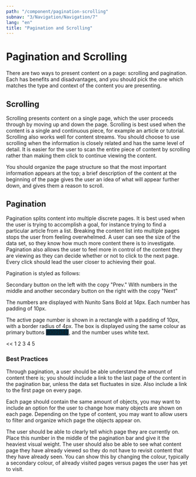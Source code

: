```yaml
---
path: "/component/pagination-scrolling"
subnav: "3/Navigation/Navigation/7"
lang: "en"
title: "Pagination and Scrolling"
---
```


# Pagination and Scrolling

There are two ways to present content on a page: scrolling and pagination. Each has benefits and disadvantages, and you should pick the one which matches the type and context of the content you are presenting.

## Scrolling

Scrolling presents content on a single page, which the user proceeds through by moving up and down the page. Scrolling is best used when the content is a single and continuous piece, for example an article or tutorial. Scrolling also works well for content streams. You should choose to use scrolling when the information is closely related and has the same level of detail. It is easier for the user to scan the entire piece of content by scrolling rather than making them click to continue viewing the content.

You should organize the page structure so that the most important information appears at the top; a brief description of the content at the beginning of the page gives the user an idea of what will appear further down, and gives them a reason to scroll.

## Pagination

Pagination splits content into multiple discrete pages. It is best used when the user is trying to accomplish a goal, for instance trying to find a particular article from a list. Breaking the content list into multiple pages stops the user from feeling overwhelmed. A user can see the size of the data set, so they know how much more content there is to investigate. Pagination also allows the user to feel more in control of the content they are viewing as they can decide whether or not to click to the next page. Every click should lead the user closer to achieving their goal.

Pagination is styled as follows:

Secondary button on the left with the copy "Prev." With numbers in the middle and another secondary button on the right with the copy "Next"

The numbers are displayed with Nunito Sans Bold at 14px. Each number has padding of 10px.

The active page number is shown in a rectangle with a padding of 10px, with a border radius of 4px. The box is displayed using the same colour as primary buttons <badge style="background-color: #002D42">#002D42</badge>, and the number uses white text.

<pagination aria-label="Page navigation example">
    <paginationitem>
        <paginationlink previous="true" href="#">
        <<
        </paginationlink>
    </paginationitem>
    <paginationitem>
        <paginationlink href="#">
        1
        </paginationlink>
    </paginationitem>
    <paginationitem>
        <paginationlink href="#">
        2
        </paginationlink>
    </paginationitem>
    <paginationitem>
        <paginationlink href="#">
        3
        </paginationlink>
    </paginationitem>
    <paginationitem>
        <paginationlink href="#">
        4
        </paginationlink>
    </paginationitem>
    <paginationitem>
        <paginationlink href="#">
        5
        </paginationlink>
    </paginationitem>
    <paginationitem>
          <paginationlink next="true" href="#" />
    </paginationitem>
</pagination>

### Best Practices

Through pagination, a user should be able understand the amount of content there is; you should include a link to the last page of the content in the pagination bar, unless the data set fluctuates in size. Also include a link to the first page on every page.

Each page should contain the same amount of objects, you may want to include an option for the user to change how many objects are shown on each page. Depending on the type of content, you may want to allow users to filter and organize which page the objects appear on.

The user should be able to clearly tell which page they are currently on. Place this number in the middle of the pagination bar and give it the heaviest visual weight. The user should also be able to see what content page they have already viewed so they do not have to revisit content that they have already seen. You can show this by changing the colour, typically a secondary colour, of already visited pages versus pages the user has yet to visit.
